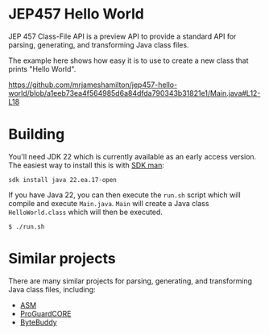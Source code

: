 # JEP457 Hello World

JEP 457 Class-File API is a preview API to provide a standard API for parsing, 
generating, and transforming Java class files.

The example here shows how easy it is to use to create a 
new class that prints "Hello World".

https://github.com/mrjameshamilton/jep457-hello-world/blob/a1eeb73ea4f564985d6a84dfda790343b31821e1/Main.java#L12-L18

# Building

You'll need JDK 22 which is currently available as an early access version.
The easiest way to install this is with [SDK man](https://sdkman.io/):

```shell
sdk install java 22.ea.17-open
```

If you have Java 22, you can then execute the `run.sh` script which will
compile and execute `Main.java`. `Main` will create a Java class `HelloWorld.class`
which will then be executed.

```shell
$ ./run.sh
```

# Similar projects

There are many similar projects for parsing,
generating, and transforming Java class files, including:

* [ASM](https://asm.ow2.io/)
* [ProGuardCORE](https://github.com/Guardsquare/proguard-core)
* [ByteBuddy](https://bytebuddy.net/#/)

